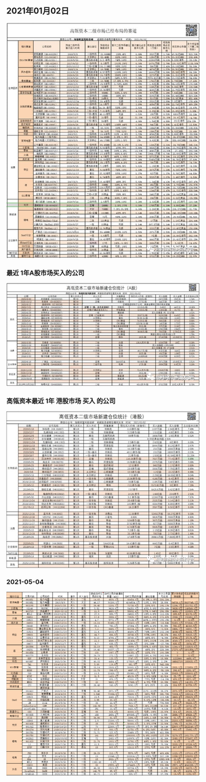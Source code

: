 ## 2021年01月02日

<img src="images/v2-685671295a682d7a977757817775fce1_720w.jpg" alt="img" style="zoom:150%;" />

### 最近 1年A股市场买入的公司

<img src="images/v2-4da456ac177290f279692ea4c6a43c72_720w.jpg" alt="img" style="zoom:150%;" />

### 高瓴资本最近 1年 港股市场 买入 的公司

<img src="images/v2-5da1fdf16acaf0d63a2d0c792628d6f8_720w.jpg" alt="img" style="zoom:150%;" />

### 2021-05-04

<img src="images/2e8462fbfde686a25f6b76b889d33b49.jpg" alt="数据来源：上市公司公告、Wind和Choice等第三方软件 截至2021年5月4日" style="zoom:150%;" />